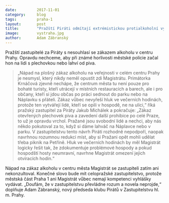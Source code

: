 ```yaml
---
date:         2017-11-01
category:     blog
tags:         praha-1
layout:       post
title:        "Pražští Piráti odmítají extrémistickou protialkoholní vyhlášku"
image:        vystraha.jpg
author:       Adam Zábranský
---
```


Pražští zastupitelé za Piráty s nesouhlasí se zákazem alkoholu v centru Prahy. Opravdu nechceme, aby při známé horlivosti městské policie začal hon na lidi s plechovkou nebo lahví od piva.

> „Nápad na plošný zákaz alkoholu na veřejnosti v celém centru Prahy je nesmysl, který nikdy neměl opustit zdi Magistrátu. Primátorka Krnáčová zjevně nechápe, že centrum města tu není pouze pro bohaté turisty, kteří utrácejí v místních restauracích a barech, ale i pro občany, kteří si jdou občas po práci sednout do parku nebo na Náplavku s přáteli. Zákaz vůbec nevyřeší hluk ve večerních hodinách, protože ten vytvářejí lidé, kteří se opili v hospodě, ne na ulici,“ říká pražský zastupitel za Piráty Jakub Michálek a pokračuje: „Zákaz otevřených plechovek piva a zavedení další prohibice po celé Praze, to už je opravdu vrchol. Pražané jsou svobodní lidé a nechci, aby nás někdo pokutoval za to, když si dáme lahváč na Náplavce nebo v parku. V zastupitelstvu tento návrh Piráti rozhodně nepodpoří, naopak navrhnou rozumnou redukci míst, aby si Pražani opět mohli udělat třeba piknik na Petříně. Hluk ve večerních hodinách by měl Magistrát logicky řešit tak, že zdokumentuje problémové hospody a pokud hospodští hosty neumravní, navrhne Magistrát omezení jejich otvíracích hodin.“

Nápad na zákaz alkoholu v centru města Magistrát se zastupiteli zatím ani nekonzultoval. Konečné slovo bude mít celopražské zastupitelstvo, protože městská část Praha 1 ani Magistrát vůbec nemají kompetenci vyhlášky vydávat. „Doufám, že v zastupitelstvu převládne rozum a novela neprojde,“ doplňuje Adam Zábranský, nový předseda klubu Pirátů v Zastupitelstvu hl. m. Prahy.
